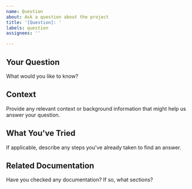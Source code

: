```yaml
---
name: Question
about: Ask a question about the project
title: '[Question]: '
labels: question
assignees: ''

---
```


## Your Question
What would you like to know?

## Context
Provide any relevant context or background information that might help us answer your question.

## What You've Tried
If applicable, describe any steps you've already taken to find an answer.

## Related Documentation
Have you checked any documentation? If so, what sections?
